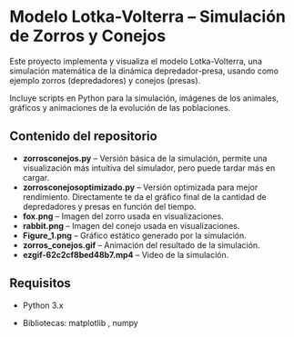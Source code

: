 # Modelo Lotka-Volterra – Simulación de Zorros y Conejos

Este proyecto implementa y visualiza el modelo Lotka-Volterra, una simulación matemática de la dinámica depredador-presa, usando como ejemplo zorros (depredadores) y conejos (presas).  

Incluye scripts en Python para la simulación, imágenes de los animales, gráficos y animaciones de la evolución de las poblaciones. 

## Contenido del repositorio

- **zorrosconejos.py** – Versión básica de la simulación, permite una visualización más intuitiva del simulador, pero puede tardar más en cargar.
- **zorrosconejosoptimizado.py** – Versión optimizada para mejor rendimiento. Directamente te da el gráfico final de la cantidad de depredadores y presas en función del tiempo.
- **fox.png** – Imagen del zorro usada en visualizaciones.
- **rabbit.png** – Imagen del conejo usada en visualizaciones.
- **Figure_1.png** – Gráfico estático generado por la simulación.
- **zorros_conejos.gif** – Animación del resultado de la simulación.
- **ezgif-62c2cf8bed48b7.mp4** – Video de la simulación.

## Requisitos

- Python 3.x

- Bibliotecas: matplotlib , numpy
